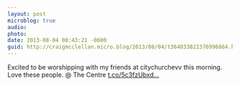 ```yaml
---
layout: post
microblog: true
audio: 
photo: 
date: 2013-08-04 08:43:21 -0600
guid: http://craigmcclellan.micro.blog/2013/08/04/t364033822376996864.html
---
```

Excited to be worshipping with my friends at citychurchevv this morning. Love these people. @ The Centre [t.co/5c3fzUbxd...](http://t.co/5c3fzUbxdt)
